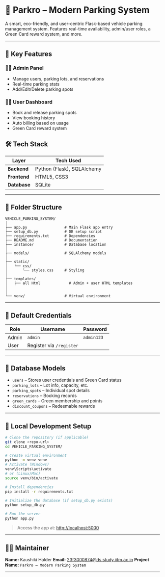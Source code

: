 
# 🚗 Parkro – Modern Parking System

A smart, eco-friendly, and user-centric Flask-based vehicle parking management system. Features real-time availability, admin/user roles, a Green Card reward system, and more.

---

## 📌 Key Features

### 👨‍💼 Admin Panel

* Manage users, parking lots, and reservations
* Real-time parking stats
* Add/Edit/Delete parking spots

### 🙋‍♂️ User Dashboard

* Book and release parking spots
* View booking history
* Auto billing based on usage
* Green Card reward system


## 🛠️ Tech Stack

| Layer        | Tech Used                  |
| ------------ | -------------------------- |
| **Backend**  | Python (Flask), SQLAlchemy |
| **Frontend** | HTML5, CSS3                |
| **Database** | SQLite                     |

---

## 🧱 Folder Structure

```
VEHICLE_PARKING_SYSTEM/
│
├── app.py                 # Main Flask app entry
├── setup_db.py            # DB setup script
├── requirements.txt       # Dependencies
├── README.md              # Documentation
├── instance/              # Database location
│
├── models/                # SQLAlchemy models
│
├── static/
│   └── css/
│       └── styles.css     # Styling
│
├── templates/
│   ├── all Html             # Admin + user HTML templates
│             
│
└── venv/                  # Virtual environment
```

---

## 🔐 Default Credentials

| Role  | Username                 | Password   |
| ----- | ------------------------ | ---------- |
| Admin | `admin`                  | `admin123` |
| User  | Register via `/register` |            |

---


## 🧾 Database Models

* `users` – Stores user credentials and Green Card status
* `parking_lots` – Lot info, capacity, etc.
* `parking_spots` – Individual spot details
* `reservations` – Booking records
* `green_cards` – Green membership and points
* `discount_coupons` – Redeemable rewards

---

## 🧪 Local Development Setup

```bash
# Clone the repository (if applicable)
git clone <repo-url>
cd VEHICLE_PARKING_SYSTEM/

# Create virtual environment
python -m venv venv
# Activate (Windows)
venv\Scripts\activate
# or (Linux/Mac)
source venv/bin/activate

# Install dependencies
pip install -r requirements.txt

# Initialize the database (if setup_db.py exists)
python setup_db.py

# Run the server
python app.py
```

> Access the app at: [http://localhost:5000](http://localhost:5000)

---

## 🧑‍💻 Maintainer

**Name:** Kaushiki Halder 
**Email:** [23f3000874@ds.study.iitm.ac.in](mailto:23f3000874@ds.study.iitm.ac.in)
**Project Name:** `Parkro – Modern Parking System`

---
